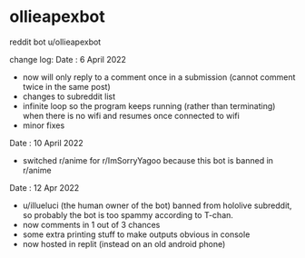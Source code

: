 # ollieapexbot
reddit bot u/ollieapexbot

change log:
Date : 6 April 2022
- now will only reply to a comment once in a submission (cannot comment twice in the same post)
- changes to subreddit list
- infinite loop so the program keeps running (rather than terminating) when there is no wifi and resumes once connected to wifi
- minor fixes

Date : 10 April 2022
- switched r/anime for r/ImSorryYagoo because this bot is banned in r/anime

Date : 12 Apr 2022
- u/illueluci (the human owner of the bot) banned from hololive subreddit, so probably the bot is too spammy according to T-chan.
- now comments in 1 out of 3 chances
- some extra printing stuff to make outputs obvious in console
- now hosted in replit (instead on an old android phone)
